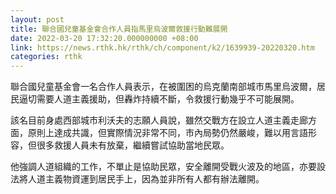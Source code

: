 ```yaml
---
layout: post
title: 聯合國兒童基金會合作人員指馬里烏波爾救援行動難展開
date: 2022-03-20 17:32:20.000000000 +08:00
link: https://news.rthk.hk/rthk/ch/component/k2/1639939-20220320.htm
categories: rthk
---
```


聯合國兒童基金會一名合作人員表示，在被圍困的烏克蘭南部城市馬里烏波爾，居民逼切需要人道主義援助，但轟炸持續不斷，令救援行動幾乎不可能展開。

該名目前身處西部城市利沃夫的志願人員說，雖然交戰方在設立人道主義走廊方面，原則上達成共識，但實際情況非常不同，市內局勢仍然嚴峻，難以用言語形容，但很多救援人員未有放棄，繼續嘗試協助當地民眾。

他強調人道組織的工作，不單止是協助民眾，安全離開受戰火波及的地區，亦要設法將人道主義物資運到居民手上，因為並非所有人都有辦法離開。
